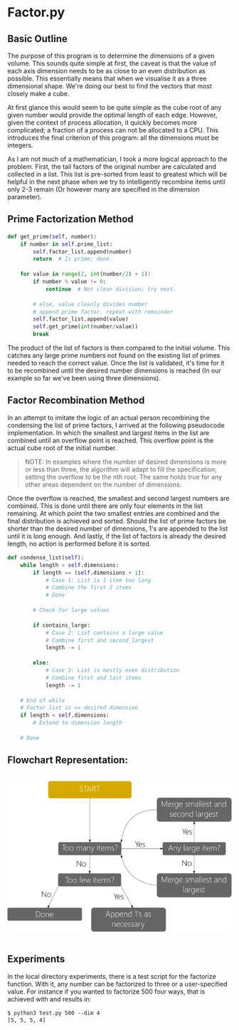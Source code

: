 # Factor.py

## Basic Outline

The purpose of this program is to determine the dimensions of a given volume.
This sounds quite simple at first, the caveat is that the value of each axis
dimension needs to be as close to an even distribution as possible. This
essentially means that when we visualise it as a three dimensional shape. We're
doing our best to find the vectors that most closely make a cube.

At first glance this would seem to be quite simple as the cube root of any given
number would provide the optimal length of each edge. However, given the context
of process allocation, it quickly becomes more complicated; a fraction of a
process can not be allocated to a CPU. This introduces the final criterion of
this program: all the dimensions must be integers.

As I am not much of a mathematician, I took a more logical approach to the
problem. First, the tail factors of the original number are calculated and
collected in a list. This list is pre-sorted from least to greatest which will
be helpful in the next phase when we try to intelligently recombine items until
only 2-3 remain (Or however many are specified in the dimension parameter).

## Prime Factorization Method

```Python
def get_prime(self, number):
    if number in self.prime_list:
        self.factor_list.append(number)
        return  # Is prime; done.

    for value in range(2, int(number/2) + 1):
        if number % value != 0:
            continue  # Not clean division; try next.

        # else, value cleanly divides number
        # append prime factor, repeat with remainder
        self.factor_list.append(value)
        self.get_prime(int(number/value))
        break
```

The product of the list of factors is then compared to the initial volume.  This
catches any large prime numbers not found on the existing list of primes needed
to reach the correct value. Once the list is validated, it's time for it to be
recombined until the desired number dimensions is reached (In our example so far
we've been using three dimensions).

## Factor Recombination Method

In an attempt to imitate the logic of an actual person recombining the
condensing the list of prime factors, I arrived at the following pseudocode
implementation. In which the smallest and largest items in the list are combined
until an overflow point is reached. This overflow point is the actual cube root
of the initial number.

> NOTE:
> In examples where the number of desired dimensions is more or less than three,
> the algorithm will adapt to fill the specification; setting the overflow to be
> the nth root. The same holds true for any other areas dependent on the number
> of dimensions.

Once the overflow is reached, the smallest and second largest numbers are
combined. This is done until there are only four elements in the list
remaining. At which point the two smallest entries are combined and the
final distribution is achieved and sorted. Should the list of prime factors
be shorter than the desired number of dimensions, 1's are appended to the list
until it is long enough. And lastly, if the list of factors is already the
desired length, no action is performed before it is sorted.

```Python
def condense_list(self):
    while length > self.dimensions:
        if length == (self.dimensions + 1):
            # Case 1: List is 1 item too long
            # Combine the first 2 items
            # Done

        # Check for large values

        if contains_large:
            # Case 2: List contains a large value
            # Combine first and second largest
            length -= 1

        else:
            # Case 3: List is mostly even distribution
            # Combine first and last items
            length -= 1

    # End of while
    # Factor list is <= desired dimension
    if length < self.dimensions:
        # Extend to dimension length

    # Done
```

## Flowchart Representation:
<br/>
<img src="docs/img/flow.png"/>
<br/><br/>


## Experiments

In the local directory experiments, there is a test script for the factorize
function. With it, any number can be factorized to three or a user-specified
value. For instance if you wanted to factorize 500 four ways, that is achieved
with and results in:

```Shell
$ python3 test.py 500 --dim 4
[5, 5, 5, 4]
```
